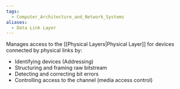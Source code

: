 ```yaml
---
tags:
  - Computer_Architecture_and_Network_Systems
aliases:
  - Data Link Layer
---
```

Manages access to the [[Physical Layers|Physical Layer]] for devices connected by physical links by:
- Identifying devices (Addressing)
- Structuring and framing raw bitstream
- Detecting and correcting bit errors
- Controlling access to the channel (media access control)